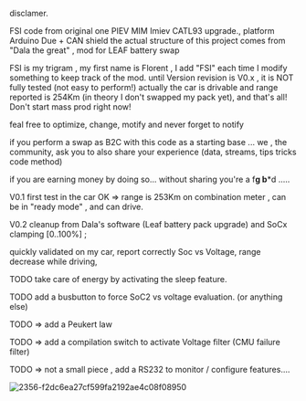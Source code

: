 disclamer.

 FSI code from original one PIEV MIM Imiev CATL93 upgrade., platform Arduino Due + CAN shield 
 the actual structure of this project comes from "Dala the great" , mod for LEAF battery swap 
 
 FSI is my trigram , my first name is Florent , I add "FSI" each time I modify something to keep track of the mod.
until Version revision is V0.x , it is NOT fully tested (not easy to perform!) actually the car is drivable and range reported
is 254Km (in theory I don't swapped my pack yet), and that's all! Don't start mass prod right now!

 feal free to optimize, change, motify  and never forget to notify 
 
 if you perform a swap as B2C with this code as a starting base ... we , the community, ask you to also share your experience (data, streams, tips tricks code method)
 
 if you are earning money by doing so... without sharing you're a f**g b***d  ..... 


V0.1 first test in the car OK => range is 253Km on combination meter , can be in "ready mode" , and can drive.

V0.2 cleanup from Dala's software (Leaf battery pack upgrade) and SoCx clamping [0..100%] ; 

quickly validated on my car, report correctly Soc vs Voltage, range decrease while driving, 



TODO take care of energy by activating the sleep feature.

TODO add a busbutton to force SoC2 vs voltage evaluation. (or anything else)

TODO => add a Peukert law

TODO => add a compilation switch to activate Voltage filter (CMU failure filter)

TODO => not a small piece , add a RS232 to monitor / configure features.... 


![2356-f2dc6ea27cf599fa2192ae4c08f08950](https://github.com/user-attachments/assets/1103d7ac-ac8a-44a7-8370-22248550f207)

